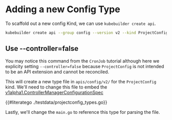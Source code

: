 # Adding a new Config Type

To scaffold out a new config Kind, we can use `kubebuilder create api`.

```bash
kubebuilder create api --group config --version v2 --kind ProjectConfig --resource --controller=false --make=false
```


<aside class="note">

<h1>Use --controller=false</h1>

You may notice this command from the `CronJob` tutorial although here we
explicity setting `--controller=false` because `ProjectConfig` is not
intended to be an API extension and cannot be reconciled.

</aside>

This will create a new type file in `apis/config/v2/` for the `ProjectConfig`
kind. We'll need to change this file to embed the 
[v1alpha1.ControllerManagerConfigurationSpec](https://pkg.go.dev/sigs.k8s.io/controller-runtime/pkg/config/v1alpha1/#ControllerManagerConfigurationSpec)

{{#literatego ./testdata/projectconfig_types.go}}

Lastly, we'll change the `main.go` to reference this type for parsing the file.